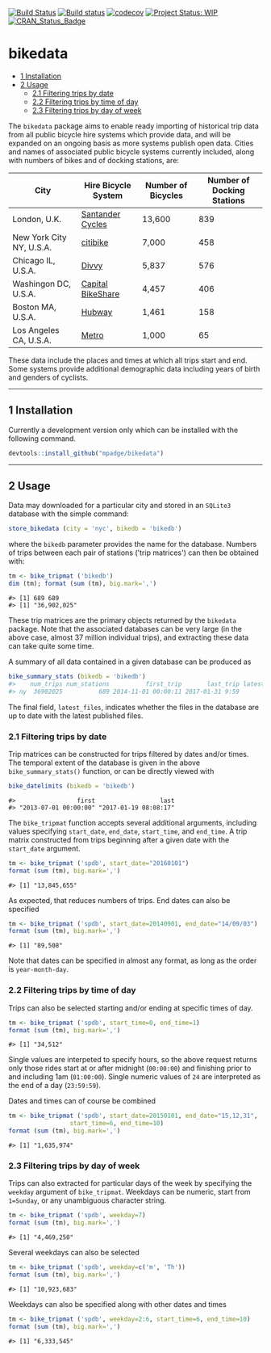 <!-- README.md is generated from README.Rmd. Please edit that file -->
[![Build Status](https://travis-ci.org/mpadge/bikedata.svg)](https://travis-ci.org/mpadge/bikedata) [![Build status](https://ci.appveyor.com/api/projects/status/github/mpadge/bikedata?svg=true)](https://ci.appveyor.com/project/mpadge/bikedata)
[![codecov](https://codecov.io/gh/mpadge/bikedata/branch/master/graph/badge.svg)](https://codecov.io/gh/mpadge/bikedata) [![Project Status: WIP](http://www.repostatus.org/badges/latest/wip.svg)](http://www.repostatus.org/#wip) [![CRAN\_Status\_Badge](http://www.r-pkg.org/badges/version/bikedata)](http://cran.r-project.org/web/packages/bikedata)

bikedata
================

-   [1 Installation](#installation)
-   [2 Usage](#usage)
    -   [2.1 Filtering trips by date](#filtering-trips-by-date)
    -   [2.2 Filtering trips by time of day](#filtering-trips-by-time-of-day)
    -   [2.3 Filtering trips by day of week](#filtering-trips-by-day-of-week)


The `bikedata` package aims to enable ready importing of historical trip data from all public bicycle hire systems which provide data, and will be expanded on an ongoing basis as more systems publish open data. Cities and names of associated public bicycle systems currently included, along with numbers of bikes and of docking stations, are:

| City                     | Hire Bicycle System                                                   | Number of Bicycles | Number of Docking Stations |
|--------------------------|-----------------------------------------------------------------------|--------------------|----------------------------|
| London, U.K.             | [Santander Cycles](https://tfl.gov.uk/modes/cycling/santander-cycles) | 13,600             | 839                        |
| New York City NY, U.S.A. | [citibike](https://www.citibikenyc.com/)                              | 7,000              | 458                        |
| Chicago IL, U.S.A.       | [Divvy](https://www.divvybikes.com/)                                  | 5,837              | 576                        |
| Washingon DC, U.S.A.     | [Capital BikeShare](https://www.capitalbikeshare.com/)                | 4,457              | 406                        |
| Boston MA, U.S.A.        | [Hubway](https://www.thehubway.com/)                                  | 1,461              | 158                        |
| Los Angeles CA, U.S.A.   | [Metro](https://bikeshare.metro.net/)                                 | 1,000              | 65                         |

These data include the places and times at which all trips start and end. Some systems provide additional demographic data including years of birth and genders of cyclists.

------------------------------------------------------------------------

1 Installation
--------------

Currently a development version only which can be installed with the following command.

``` r
devtools::install_github("mpadge/bikedata")
```

------------------------------------------------------------------------

2 Usage
-------

Data may downloaded for a particular city and stored in an `SQLite3` database with the simple command:

``` r
store_bikedata (city = 'nyc', bikedb = 'bikedb')
```

where the `bikedb` parameter provides the name for the database. Numbers of trips between each pair of stations ('trip matrices') can then be obtained with:

``` r
tm <- bike_tripmat ('bikedb')
dim (tm); format (sum (tm), big.mark=',')
```

    #> [1] 689 689
    #> [1] "36,902,025"

These trip matrices are the primary objects returned by the `bikedata` package. Note that the associated databases can be very large (in the above case, almost 37 million individual trips), and extracting these data can take quite some time.

A summary of all data contained in a given database can be produced as

``` r
bike_summary_stats (bikedb = 'bikedb')
#>    num_trips num_stations          first_trip       last_trip latest_files
#> ny  36902025          689 2014-11-01 00:00:11 2017-01-31 9:59        TRUE
```

The final field, `latest_files`, indicates whether the files in the database are up to date with the latest published files.

### 2.1 Filtering trips by date

Trip matrices can be constructed for trips filtered by dates and/or times. The temporal extent of the database is given in the above `bike_summary_stats()` function, or can be directly viewed with

``` r
bike_datelimits (bikedb = 'bikedb')
```

    #>                 first                  last 
    #> "2013-07-01 00:00:00" "2017-01-19 08:08:17"

The `bike_tripmat` function accepts several additional arguments, including values specifying `start_date`, `end_date`, `start_time`, and `end_time`. A trip matrix constructed from trips beginning after a given date with the `start_date` argument.

``` r
tm <- bike_tripmat ('spdb', start_date="20160101")
format (sum (tm), big.mark=',')
```

    #> [1] "13,845,655"

As expected, that reduces numbers of trips. End dates can also be specified

``` r
tm <- bike_tripmat ('spdb', start_date=20140901, end_date="14/09/03")
format (sum (tm), big.mark=',')
```

    #> [1] "89,508"

Note that dates can be specified in almost any format, as long as the order is `year-month-day`.

### 2.2 Filtering trips by time of day

Trips can also be selected starting and/or ending at specific times of day.

``` r
tm <- bike_tripmat ('spdb', start_time=0, end_time=1)
format (sum (tm), big.mark=',')
```

    #> [1] "34,512"

Single values are interpeted to specify hours, so the above request returns only those rides start at or after midnight (`00:00:00`) and finishing prior to and including 1am (`01:00:00`). Single numeric values of `24` are interpreted as the end of a day (`23:59:59`).

Dates and times can of course be combined

``` r
tm <- bike_tripmat ('spdb', start_date=20150101, end_date="15,12,31",
                 start_time=6, end_time=10)
format (sum (tm), big.mark=',')
```

    #> [1] "1,635,974"

### 2.3 Filtering trips by day of week

Trips can also extracted for particular days of the week by specifying the `weekday` argument of `bike_tripmat`. Weekdays can be numeric, start from `1=Sunday`, or any unambiguous character string.

``` r
tm <- bike_tripmat ('spdb', weekday=7)
format (sum (tm), big.mark=',')
```

    #> [1] "4,469,250"

Several weekdays can also be selected

``` r
tm <- bike_tripmat ('spdb', weekday=c('m', 'Th'))
format (sum (tm), big.mark=',')
```

    #> [1] "10,923,683"

Weekdays can also be specified along with other dates and times

``` r
tm <- bike_tripmat ('spdb', weekday=2:6, start_time=6, end_time=10)
format (sum (tm), big.mark=',')
```

    #> [1] "6,333,545"
